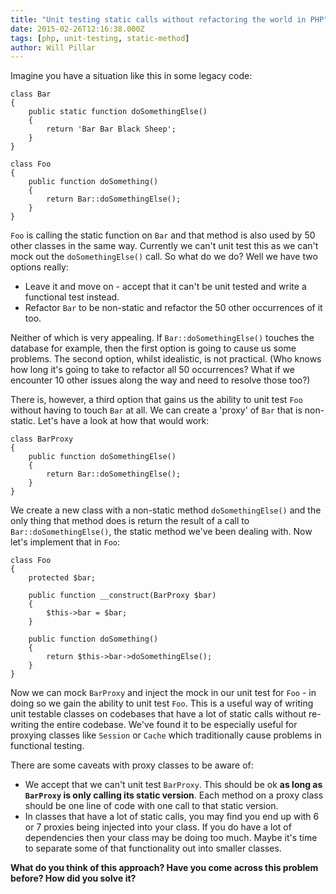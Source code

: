 ```yaml
---
title: "Unit testing static calls without refactoring the world in PHP"
date: 2015-02-26T12:16:38.000Z
tags: [php, unit-testing, static-method]
author: Will Pillar
---
```


Imagine you have a situation like this in some legacy code:

```prettyprint lang-php
class Bar
{
    public static function doSomethingElse()
    {
        return 'Bar Bar Black Sheep';
    }
}

class Foo
{
    public function doSomething()
    {
        return Bar::doSomethingElse();
    }
}
```

`Foo` is calling the static function on `Bar` and that method is also used by 50 other classes in the same way. Currently we can't unit test this as we can't mock out the `doSomethingElse()` call. So what do we do? Well we have two options really:

- Leave it and move on - accept that it can't be unit tested and write a functional test instead.
- Refactor `Bar` to be non-static and refactor the 50 other occurrences of it too.

Neither of which is very appealing. If `Bar::doSomethingElse()` touches the database for example, then the first option is going to cause us some problems. The second option, whilst idealistic, is not practical. (Who knows how long it's going to take to refactor all 50 occurrences? What if we encounter 10 other issues along the way and need to resolve those too?)

There is, however, a third option that gains us the ability to unit test `Foo` without having to touch `Bar` at all. We can create a 'proxy' of `Bar` that is non-static. Let's have a look at how that would work:


```prettyprint lang-php
class BarProxy
{
    public function doSomethingElse()
    {
        return Bar::doSomethingElse();
    }
}
```

We create a new class with a non-static method `doSomethingElse()` and the only thing that method does is return the result of a call to `Bar::doSomethingElse()`, the static method we've been dealing with. Now let's implement that in `Foo`:

```prettyprint lang-php
class Foo
{
    protected $bar;
    
    public function __construct(BarProxy $bar)
    {
        $this->bar = $bar;
    }
    
    public function doSomething()
    {
        return $this->bar->doSomethingElse();
    }
}
```

Now we can mock `BarProxy` and inject the mock in our unit test for `Foo` - in doing so we gain the ability to unit test `Foo`. 
This is a useful way of writing unit testable classes on codebases that have a lot of static calls without re-writing the entire codebase. We've found it to be especially useful for proxying classes like `Session` or `Cache` which traditionally cause problems in functional testing.

There are some caveats with proxy classes to be aware of:

- We accept that we can't unit test `BarProxy`. This should be ok **as long as `BarProxy` is only calling its static version**. Each method on a proxy class should be one line of code with one call to that static version.
- In classes that have a lot of static calls, you may find you end up with 6 or 7 proxies being injected into your class. If you do have a lot of dependencies then your class may be doing too much. Maybe it's time to separate some of that functionality out into smaller classes.


**What do you think of this approach? Have you come across this problem before? How did you solve it?**